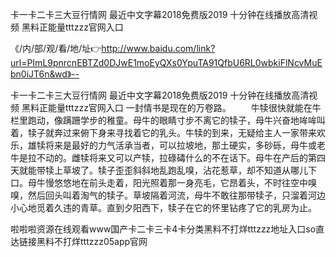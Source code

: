 卡一卡二卡三大豆行情网
最近中文字幕2018免费版2019
十分钟在线播放高清视频
黑料正能量tttzzz官网入口


《/内/部/观/看/地/址👉http://www.baidu.com/link?url=PImL9pnrcnEBTZd0DJwE1moEyQXs0YpuTA91QfbU6RL0wbkiFlNcvMuEbn0iJT6n&wd》--

卡一卡二卡三大豆行情网
最近中文字幕2018免费版2019
十分钟在线播放高清视频
黑料正能量tttzzz官网入口
一封情书是现在的万卷路。
　　牛犊很快就能在牛栏里跑动，像蹒跚学步的稚童。母牛的眼睛寸步不离它的犊子，母牛兴奋地哞哞叫着，犊子就奔过来俯下身来寻找着它的乳头。牛犊的到来，无疑给主人一家带来欢乐，雄犊将来是最好的力气活承当者，可以拉坡地，那土硬实，多砂砾，母牛或老牛是拉不动的。雌犊将来又可以产犊，拉碌碡什么的不在话下。母牛在产后的第四天就能带犊上草坡了。犊子歪歪斜斜地乱跑乱嗅，沾花惹草，却不知道从哪儿下口。母牛慢悠悠地在前头走着，阳光照着那一身亮毛，它昂着头，不时往空中嗅嗅，然后回头叫着淘气的犊子。草坡隔着河流，母牛不敢往那带犊子，只溜着河边小心地觅着久违的青草。直到夕阳西下，犊子在它的怀里钻疼了它的乳房为止。





啦啦啦资源在线观看www国产卡二卡三卡4卡分类黑料不打烊tttzzz地址入口so直达链接黑料不打烊tttzzz05app官网
